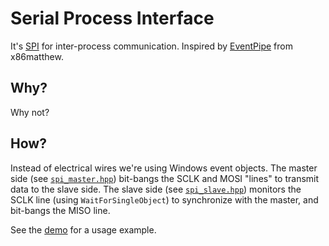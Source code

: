 # Serial Process Interface

It's [SPI](https://en.wikipedia.org/wiki/Serial_Peripheral_Interface) for inter-process
communication.
Inspired by [EventPipe](https://www.x86matthew.com/view_post?id=eventpipe)
from x86matthew.

## Why?

Why not?

## How?

Instead of electrical wires we're using Windows event objects. The master side
(see [`spi_master.hpp`](ipc/spi_master.hpp)) bit-bangs the SCLK and MOSI "lines"
to transmit data to the slave side. The slave side
(see [`spi_slave.hpp`](ipc/spi_slave.hpp)) monitors the SCLK line
(using `WaitForSingleObject`) to synchronize with the master, and bit-bangs the MISO
line.

See the [demo](demo/main.cpp) for a usage example.
